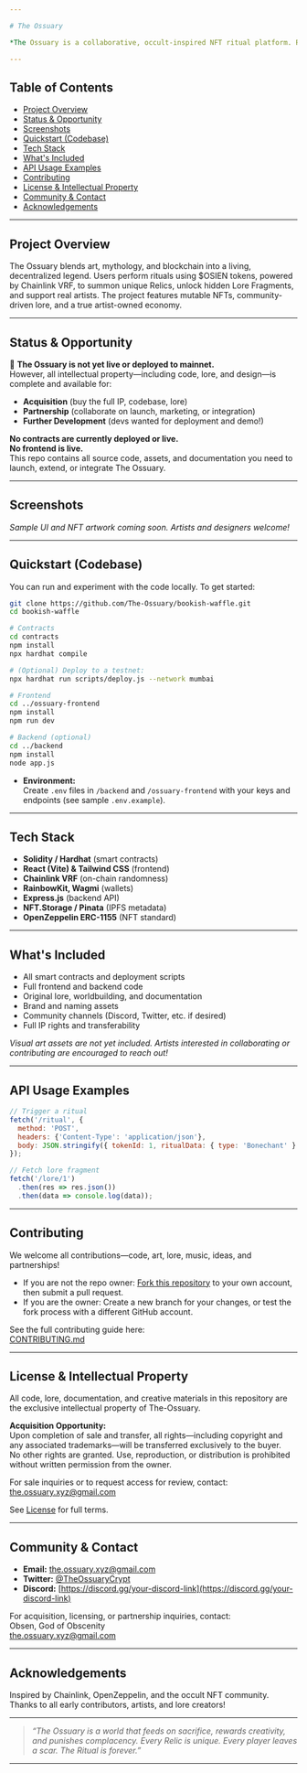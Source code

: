 ```yaml
---

# The Ossuary

*The Ossuary is a collaborative, occult-inspired NFT ritual platform. Perform on-chain rituals, create and mutate NFTs, and shape the living lore of a crypt-city built on sacrifice and creativity.*

---
```


## Table of Contents

- [Project Overview](#project-overview)
- [Status & Opportunity](#status--opportunity)
- [Screenshots](#screenshots)
- [Quickstart (Codebase)](#quickstart-codebase)
- [Tech Stack](#tech-stack)
- [What's Included](#whats-included)
- [API Usage Examples](#api-usage-examples)
- [Contributing](#contributing)
- [License & Intellectual Property](#license--intellectual-property)
- [Community & Contact](#community--contact)
- [Acknowledgements](#acknowledgements)

---

## Project Overview

The Ossuary blends art, mythology, and blockchain into a living, decentralized legend. Users perform rituals using $OSIEN tokens, powered by Chainlink VRF, to summon unique Relics, unlock hidden Lore Fragments, and support real artists. The project features mutable NFTs, community-driven lore, and a true artist-owned economy.

---

## Status & Opportunity

🚧 **The Ossuary is not yet live or deployed to mainnet.**  
However, all intellectual property—including code, lore, and design—is complete and available for:

- **Acquisition** (buy the full IP, codebase, lore)
- **Partnership** (collaborate on launch, marketing, or integration)
- **Further Development** (devs wanted for deployment and demo!)

**No contracts are currently deployed or live.**  
**No frontend is live.**  
This repo contains all source code, assets, and documentation you need to launch, extend, or integrate The Ossuary.

---

## Screenshots

*Sample UI and NFT artwork coming soon. Artists and designers welcome!*

---

## Quickstart (Codebase)

You can run and experiment with the code locally. To get started:

```bash
git clone https://github.com/The-Ossuary/bookish-waffle.git
cd bookish-waffle

# Contracts
cd contracts
npm install
npx hardhat compile

# (Optional) Deploy to a testnet:
npx hardhat run scripts/deploy.js --network mumbai

# Frontend
cd ../ossuary-frontend
npm install
npm run dev

# Backend (optional)
cd ../backend
npm install
node app.js
```
- **Environment:**  
  Create `.env` files in `/backend` and `/ossuary-frontend` with your keys and endpoints (see sample `.env.example`).

---

## Tech Stack

- **Solidity / Hardhat** (smart contracts)
- **React (Vite) & Tailwind CSS** (frontend)
- **Chainlink VRF** (on-chain randomness)
- **RainbowKit, Wagmi** (wallets)
- **Express.js** (backend API)
- **NFT.Storage / Pinata** (IPFS metadata)
- **OpenZeppelin ERC-1155** (NFT standard)

---

## What's Included

- All smart contracts and deployment scripts
- Full frontend and backend code
- Original lore, worldbuilding, and documentation
- Brand and naming assets
- Community channels (Discord, Twitter, etc. if desired)
- Full IP rights and transferability

*Visual art assets are not yet included. Artists interested in collaborating or contributing are encouraged to reach out!*

---

## API Usage Examples

```js
// Trigger a ritual
fetch('/ritual', {
  method: 'POST',
  headers: {'Content-Type': 'application/json'},
  body: JSON.stringify({ tokenId: 1, ritualData: { type: 'Bonechant' } })
});

// Fetch lore fragment
fetch('/lore/1')
  .then(res => res.json())
  .then(data => console.log(data));
```

---

## Contributing

We welcome all contributions—code, art, lore, music, ideas, and partnerships!

- If you are not the repo owner: [Fork this repository](https://github.com/The-Ossuary/bookish-waffle/fork) to your own account, then submit a pull request.
- If you are the owner: Create a new branch for your changes, or test the fork process with a different GitHub account.

See the full contributing guide here:  
[CONTRIBUTING.md](https://github.com/The-Ossuary/bookish-waffle/blob/main/Contributing.md)

---

## License & Intellectual Property

All code, lore, documentation, and creative materials in this repository are the exclusive intellectual property of The-Ossuary.

**Acquisition Opportunity:**  
Upon completion of sale and transfer, all rights—including copyright and any associated trademarks—will be transferred exclusively to the buyer.  
No other rights are granted. Use, reproduction, or distribution is prohibited without written permission from the owner.

For sale inquiries or to request access for review, contact: the.ossuary.xyz@gmail.com

See [License](https://github.com/The-Ossuary/bookish-waffle/blob/main/code/License) for full terms.

---

## Community & Contact

- **Email:** the.ossuary.xyz@gmail.com
- **Twitter:** [@TheOssuaryCrypt](https://twitter.com/TheOssuaryCrypt)
- **Discord:** [https://discord.gg/your-discord-link](https://discord.gg/your-discord-link)

For acquisition, licensing, or partnership inquiries, contact:  
Obsen, God of Obscenity  
the.ossuary.xyz@gmail.com

---

## Acknowledgements

Inspired by Chainlink, OpenZeppelin, and the occult NFT community.  
Thanks to all early contributors, artists, and lore creators!

---

> *“The Ossuary is a world that feeds on sacrifice, rewards creativity, and punishes complacency. Every Relic is unique. Every player leaves a scar. The Ritual is forever.”*

---

